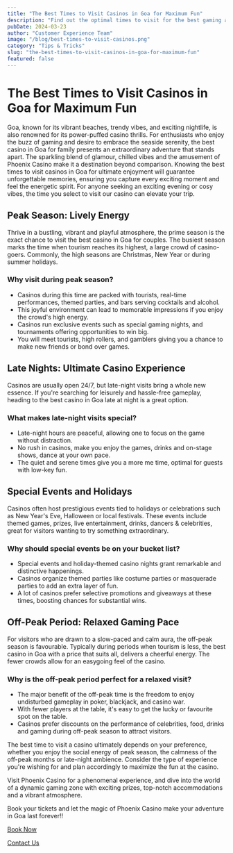 ```yaml
---
title: "The Best Times to Visit Casinos in Goa for Maximum Fun"
description: "Find out the optimal times to visit for the best gaming and entertainment experience"
pubDate: 2024-03-23
author: "Customer Experience Team"
image: "/blog/best-times-to-visit-casinos.png"
category: "Tips & Tricks"
slug: "the-best-times-to-visit-casinos-in-goa-for-maximum-fun"
featured: false
---
```

# The Best Times to Visit Casinos in Goa for Maximum Fun

Goa, known for its vibrant beaches, trendy vibes, and exciting nightlife, is also renowned for its power-puffed casino thrills. For enthusiasts who enjoy the buzz of gaming and desire to embrace the seaside serenity, the best casino in Goa for family presents an extraordinary adventure that stands apart. The sparkling blend of glamour, chilled vibes and the amusement of Phoenix Casino make it a destination beyond comparison. Knowing the best times to visit casinos in Goa for ultimate enjoyment will guarantee unforgettable memories, ensuring you capture every exciting moment and feel the energetic spirit. For anyone seeking an exciting evening or cosy vibes, the time you select to visit our casino can elevate your trip.

## Peak Season: Lively Energy
Thrive in a bustling, vibrant and playful atmosphere, the prime season is the exact chance to visit the best casino in Goa for couples. The busiest season marks the time when tourism reaches its highest, a large crowd of casino-goers. Commonly, the high seasons are Christmas, New Year or during summer holidays.

### Why visit during peak season?
- Casinos during this time are packed with tourists, real-time performances, themed parties, and bars serving cocktails and alcohol.
- This joyful environment can lead to memorable impressions if you enjoy the crowd's high energy.
- Casinos run exclusive events such as special gaming nights, and tournaments offering opportunities to win big.
- You will meet tourists, high rollers, and gamblers giving you a chance to make new friends or bond over games.

## Late Nights: Ultimate Casino Experience
Casinos are usually open 24/7, but late-night visits bring a whole new essence. If you're searching for leisurely and hassle-free gameplay, heading to the best casino in Goa late at night is a great option.

### What makes late-night visits special?
- Late-night hours are peaceful, allowing one to focus on the game without distraction.
- No rush in casinos, make you enjoy the games, drinks and on-stage shows, dance at your own pace.
- The quiet and serene times give you a more me time, optimal for guests with low-key fun.

## Special Events and Holidays
Casinos often host prestigious events tied to holidays or celebrations such as New Year's Eve, Halloween or local festivals. These events include themed games, prizes, live entertainment, drinks, dancers & celebrities, great for visitors wanting to try something extraordinary.

### Why should special events be on your bucket list?
- Special events and holiday-themed casino nights grant remarkable and distinctive happenings.
- Casinos organize themed parties like costume parties or masquerade parties to add an extra layer of fun.
- A lot of casinos prefer selective promotions and giveaways at these times, boosting chances for substantial wins.

## Off-Peak Period: Relaxed Gaming Pace
For visitors who are drawn to a slow-paced and calm aura, the off-peak season is favourable. Typically during periods when tourism is less, the best casino in Goa with a price that suits all, delivers a cheerful energy. The fewer crowds allow for an easygoing feel of the casino.

### Why is the off-peak period perfect for a relaxed visit?
- The major benefit of the off-peak time is the freedom to enjoy undisturbed gameplay in poker, blackjack, and casino war.
- With fewer players at the table, it's easy to get the lucky or favourite spot on the table.
- Casinos prefer discounts on the performance of celebrities, food, drinks and gaming during off-peak season to attract visitors.

The best time to visit a casino ultimately depends on your preference, whether you enjoy the social energy of peak season, the calmness of the off-peak months or late-night ambience. Consider the type of experience you're wishing for and plan accordingly to maximize the fun at the casino.

Visit Phoenix Casino for a phenomenal experience, and dive into the world of a dynamic gaming zone with exciting prizes, top-notch accommodations and a vibrant atmosphere.

Book your tickets and let the magic of Phoenix Casino make your adventure in Goa last forever!!

[Book Now](https://www.phoenixcasino.in/)

[Contact Us](/contact) 